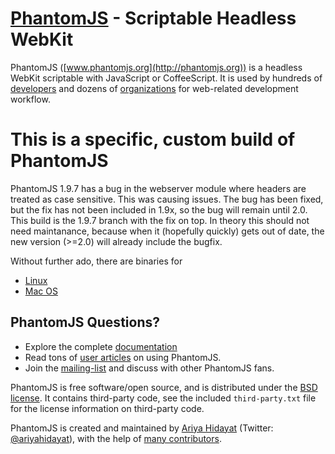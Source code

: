 # [PhantomJS](http://phantomjs.org) - Scriptable Headless WebKit

PhantomJS ([www.phantomjs.org](http://phantomjs.org)) is a headless WebKit scriptable with JavaScript or CoffeeScript. It is used by hundreds of [developers](https://github.com/ariya/phantomjs/wiki/Buzz) and dozens of [organizations](https://github.com/ariya/phantomjs/wiki/Users) for web-related development workflow.

# This is a specific, custom build of PhantomJS 

PhantomJS 1.9.7 has a bug in the webserver module where headers are treated as case sensitive.  This was causing issues.  The bug has been fixed, but the fix has not been included in 1.9x, so the bug will remain until 2.0.  This build is the 1.9.7 branch with the fix on top.  In theory this should not need maintanance, because when it (hopefully quickly) gets out of date, the new version (>=2.0) will already include the bugfix.

Without further ado, there are binaries for
- [Linux](https://github.com/jaredp/phantomjs/releases/download/1.9.8-custom/phantomjs-1.9.8.custom-linux.tar.bz2)
- [Mac OS](https://github.com/jaredp/phantomjs/releases/download/1.9.8-custom/phantomjs-1.9.8.custom-mac.tar.bz2)


## PhantomJS Questions?

- Explore the complete [documentation](https://github.com/ariya/phantomjs/wiki)
- Read tons of [user articles](https://github.com/ariya/phantomjs/wiki/Buzz) on using PhantomJS.
- Join the [mailing-list](http://groups.google.com/group/phantomjs) and discuss with other PhantomJS fans.

PhantomJS is free software/open source, and is distributed under the [BSD license](http://opensource.org/licenses/BSD-3-Clause). It contains third-party code, see the included `third-party.txt` file for the license information on third-party code.

PhantomJS is created and maintained by [Ariya Hidayat](http://ariya.ofilabs.com/about) (Twitter: [@ariyahidayat](http://twitter.com/ariyahidayat)), with the help of [many contributors](https://github.com/ariya/phantomjs/contributors).

